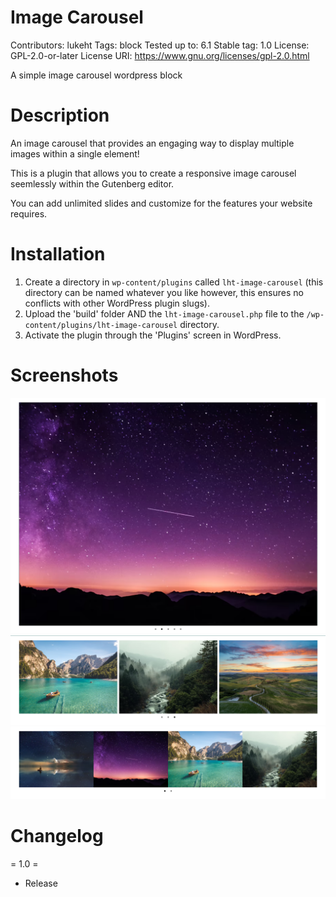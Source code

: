Image Carousel 
==============
Contributors:      lukeht
Tags:              block
Tested up to:      6.1
Stable tag:        1.0
License:           GPL-2.0-or-later
License URI:       https://www.gnu.org/licenses/gpl-2.0.html

A simple image carousel wordpress block

Description 
==============

An image carousel that provides an engaging way to display multiple images within a single element!

This is a plugin that allows you to create a responsive image carousel seemlessly within the Gutenberg editor.

You can add unlimited slides and customize for the features your website requires.

Installation
==============

1. Create a directory in `wp-content/plugins` called `lht-image-carousel` (this directory can be named whatever you like however, this ensures no conflicts with other WordPress plugin slugs).
2. Upload the 'build' folder AND the `lht-image-carousel.php` file to the `/wp-content/plugins/lht-image-carousel` directory.
3. Activate the plugin through the 'Plugins' screen in WordPress.

Screenshots
==============

![Alt text](/screenshot1.png?raw=true "Single Slide")
![Alt text](/screenshot2.png?raw=true "Three Slides")
![Alt text](/screenshot3.png?raw=true "Four Slides")

Changelog
==============

= 1.0 =
* Release
